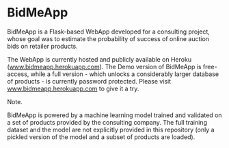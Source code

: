 # BidMeApp
BidMeApp is a Flask-based WebApp developed for a consulting project, whose goal was to estimate the probability of success of online auction bids on retailer products.

The WebApp is currently hosted and publicly available on Heroku (www.bidmeapp.herokuapp.com). The Demo version of BidMeApp is free-access, while a full version - which unlocks a considerably larger database of products - is currently password protected.
Please visit www.bidmeapp.herokuapp.com to give it a try.

Note. 

BidMeApp is powered by a machine learning model trained and validated on a set of products provided by the consulting company. The full training dataset and the model are not explicitly provided in this repository (only a pickled version of the model and a subset of products are loaded). 
